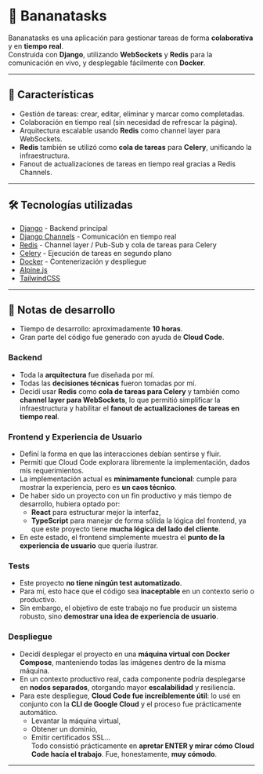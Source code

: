 # 🍌 Bananatasks

Bananatasks es una aplicación para gestionar tareas de forma **colaborativa** y en **tiempo real**.  
Construida con **Django**, utilizando **WebSockets** y **Redis** para la comunicación en vivo, y desplegable fácilmente con **Docker**.

---

## 🚀 Características

- Gestión de tareas: crear, editar, eliminar y marcar como completadas.  
- Colaboración en tiempo real (sin necesidad de refrescar la página).  
- Arquitectura escalable usando **Redis** como channel layer para WebSockets.  
- **Redis** también se utilizó como **cola de tareas** para **Celery**, unificando la infraestructura.  
- Fanout de actualizaciones de tareas en tiempo real gracias a Redis Channels.  

---

## 🛠️ Tecnologías utilizadas

- [Django](https://www.djangoproject.com/) - Backend principal  
- [Django Channels](https://channels.readthedocs.io/) - Comunicación en tiempo real  
- [Redis](https://redis.io/) - Channel layer / Pub-Sub y cola de tareas para Celery  
- [Celery](https://docs.celeryq.dev/) - Ejecución de tareas en segundo plano  
- [Docker](https://www.docker.com/) - Contenerización y despliegue  
- [Alpine.js](https://alpinejs.dev/)
- [TailwindCSS](https://tailwindcss.com/)

---

## 📝 Notas de desarrollo

- Tiempo de desarrollo: aproximadamente **10 horas**.  
- Gran parte del código fue generado con ayuda de **Cloud Code**.  

### Backend
- Toda la **arquitectura** fue diseñada por mí.  
- Todas las **decisiones técnicas** fueron tomadas por mí.  
- Decidí usar **Redis** como **cola de tareas para Celery** y también como **channel layer para WebSockets**, lo que permitió simplificar la infraestructura y habilitar el **fanout de actualizaciones de tareas en tiempo real**.  

### Frontend y Experiencia de Usuario
- Definí la forma en que las interacciones debían sentirse y fluir.  
- Permití que Cloud Code explorara libremente la implementación, dados mis requerimientos.
- La implementación actual es **mínimamente funcional**: cumple para mostrar la experiencia, pero es **un caos técnico**.  
- De haber sido un proyecto con un fin productivo y más tiempo de desarrollo, hubiera optado por:  
  - **React** para estructurar mejor la interfaz,  
  - **TypeScript** para manejar de forma sólida la lógica del frontend, ya que este proyecto tiene **mucha lógica del lado del cliente**.  
- En este estado, el frontend simplemente muestra el **punto de la experiencia de usuario** que quería ilustrar.  

### Tests
- Este proyecto **no tiene ningún test automatizado**.  
- Para mí, esto hace que el código sea **inaceptable** en un contexto serio o productivo.  
- Sin embargo, el objetivo de este trabajo no fue producir un sistema robusto, sino **demostrar una idea de experiencia de usuario**.  

### Despliegue
- Decidí desplegar el proyecto en una **máquina virtual con Docker Compose**, manteniendo todas las imágenes dentro de la misma máquina.  
- En un contexto productivo real, cada componente podría desplegarse en **nodos separados**, otorgando mayor **escalabilidad** y resiliencia.  
- Para este despliegue, **Cloud Code fue increíblemente útil**: lo usé en conjunto con la **CLI de Google Cloud** y el proceso fue prácticamente automático.  
  - Levantar la máquina virtual,  
  - Obtener un dominio,  
  - Emitir certificados SSL…  
  Todo consistió prácticamente en **apretar ENTER y mirar cómo Cloud Code hacía el trabajo**. Fue, honestamente, **muy cómodo**.  

---
